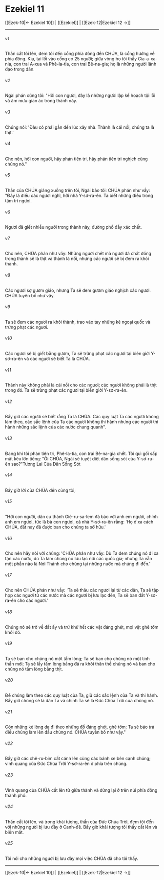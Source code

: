 # Ezekiel 11

[[Ezek-10|← Ezekiel 10]] | [[Ezekiel]] | [[Ezek-12|Ezekiel 12 →]]
***



###### v1 
Thần cất tôi lên, đem tôi đến cổng phía đông đền CHÚA, là cổng hướng về phía đông. Kìa, tại lối vào cổng có 25 người; giữa vòng họ tôi thấy Gia-a-xa-nia, con trai A-xua và Phê-la-tia, con trai Bê-na-gia; họ là những người lãnh đạo trong dân. 

###### v2 
Ngài phán cùng tôi: "Hỡi con người, đây là những người lập kế hoạch tội lỗi và âm mưu gian ác trong thành này. 

###### v3 
Chúng nói: 'Đâu có phải gần đến lúc xây nhà. Thành là cái nồi, chúng ta là thịt.' 

###### v4 
Cho nên, hỡi con người, hãy phán tiên tri, hãy phán tiên tri nghịch cùng chúng nó." 

###### v5 
Thần của CHÚA giáng xuống trên tôi, Ngài bảo tôi: CHÚA phán như vầy: "Đây là điều các ngươi nghĩ, hỡi nhà Y-sơ-ra-ên. Ta biết những điều trong tâm trí ngươi. 

###### v6 
Ngươi đã giết nhiều người trong thành này, đường phố đầy xác chết. 

###### v7 
Cho nên, CHÚA phán như vầy: Những người chết mà ngươi đã chất đống trong thành sẽ là thịt và thành là nồi, nhưng các ngươi sẽ bị đem ra khỏi thành. 

###### v8 
Các ngươi sợ gươm giáo, nhưng Ta sẽ đem gươm giáo nghịch các ngươi. CHÚA tuyên bố như vậy. 

###### v9 
Ta sẽ đem các ngươi ra khỏi thành, trao vào tay những kẻ ngoại quốc và trừng phạt các ngươi. 

###### v10 
Các ngươi sẽ bị giết bằng gươm, Ta sẽ trừng phạt các ngươi tại biên giới Y-sơ-ra-ên và các ngươi sẽ biết Ta là CHÚA. 

###### v11 
Thành này không phải là cái nồi cho các ngươi; các ngươi không phải là thịt trong đó. Ta sẽ trừng phạt các ngươi tại biên giới Y-sơ-ra-ên. 

###### v12 
Bấy giờ các ngươi sẽ biết rằng Ta là CHÚA. Các quy luật Ta các ngươi không làm theo, các sắc lệnh của Ta các ngươi không thi hành nhưng các ngươi thi hành những sắc lệnh của các nước chung quanh". 

###### v13 
Đang khi tôi phán tiên tri, Phê-la-tia, con trai Bê-na-gia chết. Tôi quì gối sấp mặt kêu lớn tiếng: "Ôi CHÚA, Ngài sẽ tuyệt diệt dân sống sót của Y-sơ-ra-ên sao?"Tương Lai Của Dân Sống Sót 

###### v14 
Bấy giờ lời của CHÚA đến cùng tôi; 

###### v15 
"Hỡi con người, dân cư thành Giê-ru-sa-lem đã bảo với anh em ngươi, chính anh em ngươi, tức là bà con ngươi, cả nhà Y-sơ-ra-ên rằng: 'Họ ở xa cách CHÚA, đất này đã được ban cho chúng ta sở hữu.' 

###### v16 
Cho nên hãy nói với chúng: 'CHÚA phán như vầy: Dù Ta đem chúng nó đi xa tận các nước, dù Ta làm chúng nó lưu lạc nơi các quốc gia; nhưng Ta vẫn một phần nào là Nơi Thánh cho chúng tại những nước mà chúng đi đến.' 

###### v17 
Cho nên CHÚA phán như vầy: 'Ta sẽ thâu các ngươi lại từ các dân, Ta sẽ tập họp các ngươi từ các nước mà các ngươi bị lưu lạc đến, Ta sẽ ban đất Y-sơ-ra-ên cho các ngươi.' 

###### v18 
Chúng nó sẽ trở về đất ấy và trừ khử hết các vật đáng ghét, mọi vật ghê tởm khỏi đó. 

###### v19 
Ta sẽ ban cho chúng nó một tấm lòng; Ta sẽ ban cho chúng nó một tinh thần mới; Ta sẽ lấy tấm lòng bằng đá ra khỏi thân thể chúng nó và ban cho chúng nó tấm lòng bằng thịt. 

###### v20 
Để chúng làm theo các quy luật của Ta, giữ các sắc lệnh của Ta và thi hành. Bấy giờ chúng sẽ là dân Ta và chính Ta sẽ là Đức Chúa Trời của chúng nó. 

###### v21 
Còn những kẻ lòng dạ đi theo những đồ đáng ghét, ghê tởm; Ta sẽ báo trả điều chúng làm lên đầu chúng nó. CHÚA tuyên bố như vậy." 

###### v22 
Bấy giờ các chê-ru-bim cất cánh lên cùng các bánh xe bên cạnh chúng; vinh quang của Đức Chúa Trời Y-sơ-ra-ên ở phía trên chúng. 

###### v23 
Vinh quang của CHÚA cất lên từ giữa thành và dừng lại ở trên núi phía đông thành phố. 

###### v24 
Thần cất tôi lên, và trong khải tượng, thần của Đức Chúa Trời, đem tôi đến với những người bị lưu đày ở Canh-đê. Bấy giờ khải tượng tôi thấy cất lên và biến mất. 

###### v25 
Tôi nói cho những người bị lưu đày mọi việc CHÚA đã cho tôi thấy.

***
[[Ezek-10|← Ezekiel 10]] | [[Ezekiel]] | [[Ezek-12|Ezekiel 12 →]]
